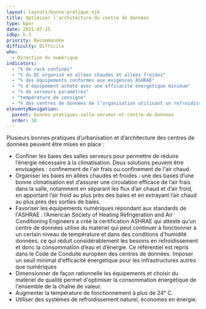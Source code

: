 ```yaml
---
layout: layouts/bonne-pratique.njk
title: Optimiser l’architecture du centre de données
type: bpnr
date: 2021-07-15
idbp: h.3
priority: Recommandée
difficulty: Difficile
who:
  - Direction du numérique
indicators:
  - "% de rack confinés"
  - "% du DC organisé en allées chaudes et allées froides"
  - "% des équipements conformes aux exigences ASHRAE"
  - "% d'équipement acheté avec une efficacité énergétique minimum"
  - "% de serveurs paramétrés"
  - "température de consigne"
  - "% des centres de données de l’organisation utilisant un refroidissement naturel"
eleventyNavigation:
  parent: bonnes-pratiques-salle-serveur-et-centre-de-donnees
  order: 30
---
```


Plusieurs bonnes pratiques d’urbanisation et d’architecture des centres de données peuvent être mises en place :
* Confiner les baies des salles serveurs pour permettre de réduire l’énergie nécessaire à la climatisation. Deux solutions peuvent être envisagées : confinement de l'air frais ou confinement de l'air chaud.
* Organiser les baies en allées chaudes et froides : une des bases d’une bonne climatisation est d’assurer une circulation efficace de l’air frais dans la salle, notamment en séparant les flux d’air chaud et d’air froid, en apportant l’air froid au plus près des baies et en extrayant l’air chaud au plus près des sorties de baies.
* Favoriser les équipements numériques répondant aux standards de l'ASHRAE : l’American Society of Heating Refrigeration and Air Conditioning Engineers a créé la certification ASHRAE qui atteste qu’un centre de données utilise du matériel qui peut continuer à fonctionner à un certain niveau de température et dans des conditions d'humidité données, ce qui réduit considérablement les besoins en refroidissement et donc la consommation d’eau et d’énergie. Ce référentiel est repris dans le Code de Conduite européen des centres de données. Imposer un seuil minimal d'efficacité énergétique pour les infrastructures autres que numériques
* Dimensionner de façon rationnelle les équipements et choisir du matériel de qualité permet d'optimiser la consommation énergétique de l'ensemble de la chaîne de valeur.
* Augmenter la température de fonctionnement à plus de 24° C.
* Utiliser des systèmes de refroidissement naturel, économes en énergie.
